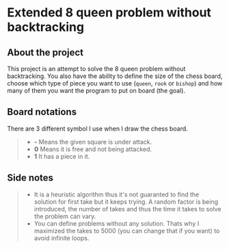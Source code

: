 Extended 8 queen problem without backtracking
===================

About the project
-------------
This project is an attempt to solve the 8 queen problem without backtracking. You also have the ability to define the size of the chess board, choose which type of piece you want to use (`queen`, `rook` or `bishop`) and how many of them you want the program to put on board (the goal). 

Board notations
-------------
There are 3 different symbol I use when I draw the chess board.
> - **-** Means the given square is under attack.
> - **0** Means it is free and not being attacked.
> - **1** It has a piece in it.

Side notes
-------------
> - It is a heuristic algorithm thus it's not guaranted to find the solution for first take but it keeps trying. A random factor is being introduced, the number of takes and thus the time it takes to solve the problem can vary. 
> - You can define problems without any solution. Thats why I maximized the takes to 5000 (you can change that if you want) to avoid infinite loops.



